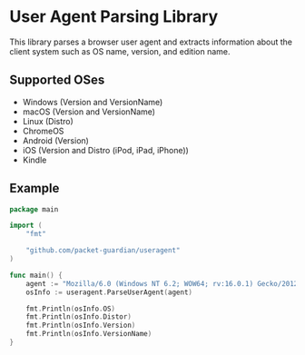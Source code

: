 # User Agent Parsing Library

This library parses a browser user agent and extracts information about the
client system such as OS name, version, and edition name.

## Supported OSes

- Windows (Version and VersionName)
- macOS (Version and VersionName)
- Linux (Distro)
- ChromeOS
- Android (Version)
- iOS (Version and Distro (iPod, iPad, iPhone))
- Kindle

## Example

```go
package main

import (
    "fmt"

    "github.com/packet-guardian/useragent"
)

func main() {
    agent := "Mozilla/6.0 (Windows NT 6.2; WOW64; rv:16.0.1) Gecko/20121011 Firefox/16.0.1"
    osInfo := useragent.ParseUserAgent(agent)

    fmt.Println(osInfo.OS)
    fmt.Println(osInfo.Distor)
    fmt.Println(osInfo.Version)
    fmt.Println(osInfo.VersionName)
}
```

